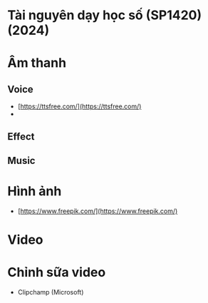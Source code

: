 # Tài nguyên dạy học số (SP1420) (2024)

# Âm thanh
## Voice
- [https://ttsfree.com/](https://ttsfree.com/)
- 

## Effect

## Music 

# Hình ảnh
- [https://www.freepik.com/](https://www.freepik.com/)

# Video

# Chỉnh sữa video
- Clipchamp (Microsoft)